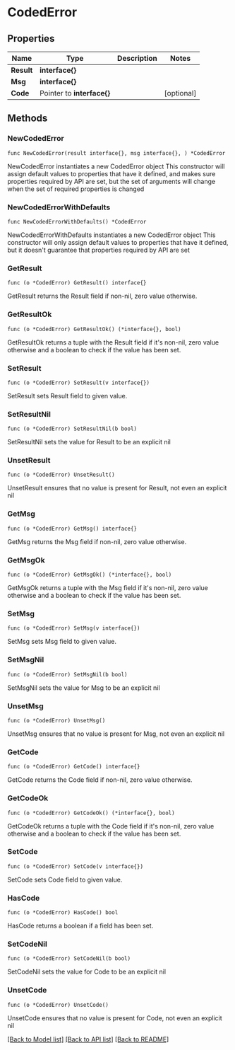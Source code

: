 # CodedError

## Properties

Name | Type | Description | Notes
------------ | ------------- | ------------- | -------------
**Result** | **interface{}** |  | 
**Msg** | **interface{}** |  | 
**Code** | Pointer to **interface{}** |  | [optional] 

## Methods

### NewCodedError

`func NewCodedError(result interface{}, msg interface{}, ) *CodedError`

NewCodedError instantiates a new CodedError object
This constructor will assign default values to properties that have it defined,
and makes sure properties required by API are set, but the set of arguments
will change when the set of required properties is changed

### NewCodedErrorWithDefaults

`func NewCodedErrorWithDefaults() *CodedError`

NewCodedErrorWithDefaults instantiates a new CodedError object
This constructor will only assign default values to properties that have it defined,
but it doesn't guarantee that properties required by API are set

### GetResult

`func (o *CodedError) GetResult() interface{}`

GetResult returns the Result field if non-nil, zero value otherwise.

### GetResultOk

`func (o *CodedError) GetResultOk() (*interface{}, bool)`

GetResultOk returns a tuple with the Result field if it's non-nil, zero value otherwise
and a boolean to check if the value has been set.

### SetResult

`func (o *CodedError) SetResult(v interface{})`

SetResult sets Result field to given value.


### SetResultNil

`func (o *CodedError) SetResultNil(b bool)`

 SetResultNil sets the value for Result to be an explicit nil

### UnsetResult
`func (o *CodedError) UnsetResult()`

UnsetResult ensures that no value is present for Result, not even an explicit nil
### GetMsg

`func (o *CodedError) GetMsg() interface{}`

GetMsg returns the Msg field if non-nil, zero value otherwise.

### GetMsgOk

`func (o *CodedError) GetMsgOk() (*interface{}, bool)`

GetMsgOk returns a tuple with the Msg field if it's non-nil, zero value otherwise
and a boolean to check if the value has been set.

### SetMsg

`func (o *CodedError) SetMsg(v interface{})`

SetMsg sets Msg field to given value.


### SetMsgNil

`func (o *CodedError) SetMsgNil(b bool)`

 SetMsgNil sets the value for Msg to be an explicit nil

### UnsetMsg
`func (o *CodedError) UnsetMsg()`

UnsetMsg ensures that no value is present for Msg, not even an explicit nil
### GetCode

`func (o *CodedError) GetCode() interface{}`

GetCode returns the Code field if non-nil, zero value otherwise.

### GetCodeOk

`func (o *CodedError) GetCodeOk() (*interface{}, bool)`

GetCodeOk returns a tuple with the Code field if it's non-nil, zero value otherwise
and a boolean to check if the value has been set.

### SetCode

`func (o *CodedError) SetCode(v interface{})`

SetCode sets Code field to given value.

### HasCode

`func (o *CodedError) HasCode() bool`

HasCode returns a boolean if a field has been set.

### SetCodeNil

`func (o *CodedError) SetCodeNil(b bool)`

 SetCodeNil sets the value for Code to be an explicit nil

### UnsetCode
`func (o *CodedError) UnsetCode()`

UnsetCode ensures that no value is present for Code, not even an explicit nil

[[Back to Model list]](../README.md#documentation-for-models) [[Back to API list]](../README.md#documentation-for-api-endpoints) [[Back to README]](../README.md)


